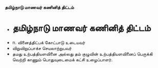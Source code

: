 **தமிழ்நாடு மாணவர் கணினித் திட்டம்**
- # தமிழ்நாடு மாணவர் கணினித் திட்டம்
- n. வினைத்திட்பக் கோட்பாடு உடையவர்
- விறுவிறுப்பாக்ச செயலாற்றுபவர்
- தமது உற்பத்தியளவினை அல்லது தம் குழுவின் உற்பத்தியளவினைப் பெருக்கி வெற்றி காணும் பொதுவுடைமைக் கட்சி உழைப்பாளர்.

